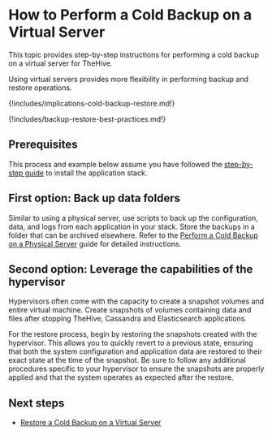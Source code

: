 # How to Perform a Cold Backup on a Virtual Server

This topic provides step-by-step instructions for performing a cold backup on a virtual server for TheHive.

Using virtual servers provides more flexibility in performing backup and restore operations.

{!includes/implications-cold-backup-restore.md!}

{!includes/backup-restore-best-practices.md!}

## Prerequisites

This process and example below assume you have followed the [step-by-step guide](../../../../installation/step-by-step-installation-guide.md) to install the application stack.

## First option: Back up data folders

Similar to using a physical server, use scripts to back up the configuration, data, and logs from each application in your stack. Store the backups in a folder that can be archived elsewhere. Refer to the [Perform a Cold Backup on a Physical Server](physical-server.md) guide for detailed instructions.

## Second option: Leverage the capabilities of the hypervisor

Hypervisors often come with the capacity to create a snapshot volumes and entire virtual machine. Create snapshots of volumes containing data and files after stopping TheHive, Cassandra and Elasticsearch applications. 

For the restore process, begin by restoring the snapshots created with the hypervisor. This allows you to quickly revert to a previous state, ensuring that both the system configuration and application data are restored to their exact state at the time of the snapshot. Be sure to follow any additional procedures specific to your hypervisor to ensure the snapshots are properly applied and that the system operates as expected after the restore.

<h2>Next steps</h2>

* [Restore a Cold Backup on a Virtual Server](../../restore/cold-restore/virtual-server.md)